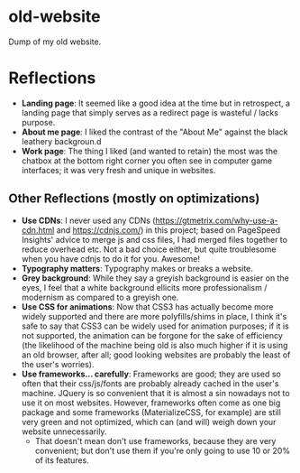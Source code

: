 # old-website
Dump of my old website.
# Reflections
  * **Landing page**: It seemed like a good idea at the time but in retrospect, a landing page that simply serves as a redirect page is wasteful / lacks purpose.
  * **About me page**: I liked the contrast of the "About Me" against the black leathery backgroun.d
  * **Work page**: The thing I liked (and wanted to retain) the most was the chatbox at the bottom right corner you often see in computer game interfaces; it was very fresh and unique in websites.

## Other Reflections (mostly on optimizations)

* **Use CDNs**: I never used any CDNs (https://gtmetrix.com/why-use-a-cdn.html and https://cdnjs.com/) in this project; based on PageSpeed Insights' advice to merge js and css files, I had merged files together to reduce overhead etc. Not a bad choice either, but quite troublesome when you have cdnjs to do it for you. Awesome!
* **Typography matters**: Typography makes or breaks a website.
* **Grey background**: While they say a greyish background is easier on the eyes, I feel that a white background ellicits more professionalism / modernism as compared to a greyish one.
* **Use CSS for animations**: Now that CSS3 has actually become more widely supported and there are more polyfills/shims in place, I think it's safe to say that CSS3 can be widely used for animation purposes; if it is not supported, the animation can be forgone for the sake of efficiency (the likelihood of the machine being old is also much higher if it is using an old browser, after all; good looking websites are probably the least of the user's worries).
* **Use frameworks... carefully**: Frameworks are good; they are used so often that their css/js/fonts are probably already cached in the user's machine. JQuery is so convenient that it is almost a sin nowadays not to use it on most websites. However, frameworks often come as one big package and some frameworks (MaterializeCSS, for example) are still very green and not optimized, which can (and will) weigh down your website unnecessarily.
  * That doesn't mean don't use frameworks, because they are very convenient; but don't use them if you're only going to use 10 or 20% of its features.